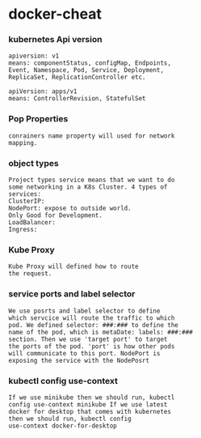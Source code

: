 # docker-cheat

### kubernetes Api version
```
apiversion: v1 
means: componentStatus, configMap, Endpoints, 
Event, Namespace, Pod, Service, Deployment, 
ReplicaSet, ReplicationController etc.

apiVersion: apps/v1
means: ControllerRevision, StatefulSet
```
### Pop Properties
```
conrainers name property will used for network
mapping. 
```
### object types
```
Project types service means that we want to do
some networking in a K8s Cluster. 4 types of 
services: 
ClusterIP: 
NodePort: expose to outside world. 
Only Good for Development. 
LoadBalancer: 
Ingress:
```
### Kube Proxy
```
Kube Proxy will defined how to route
the request. 
```
### service ports and label selector
```
We use posrts and label selector to define
which servcice will route the traffic to which
pod. We defined selector: ###:### to define the 
name of the pod, which is metaDate: labels: ###:### 
section. Then we use 'target port' to target 
the ports of the pod. 'port' is how other pods
will communicate to this port. NodePort is 
exposing the service with the NodePosrt

```

### kubectl config use-context
```
If we use minikube then we should run, kubectl 
config use-context minikube If we use latest 
docker for desktop that comes with kubernetes 
then we should run, kubectl config 
use-context docker-for-desktop 
```